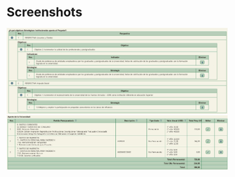# Screenshots

![Test Image 4](https://github.com/developerJhonAlon/ProyectosSociales/blob/master/print.png)
![Test Image 5](https://github.com/developerJhonAlon/ProyectosSociales/blob/master/print2.png)
